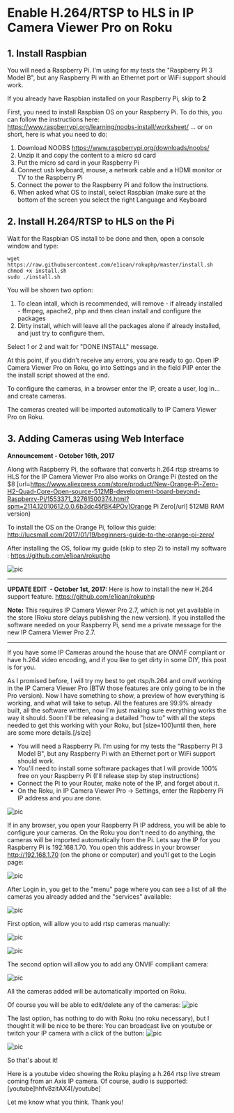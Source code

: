 # Enable H.264/RTSP to HLS in IP Camera Viewer Pro on Roku

## 1. Install Raspbian

You will need a Raspberry Pi. I'm using for my tests the "Raspberry PI 3 Model B", but any Raspberry Pi with an Ethernet port or WiFi support should work.

If you already have Raspbian installed on your Raspberry Pi, skip to **2**

First, you need to install Raspbian OS on your Raspberry Pi. To do this, you can follow the instructions here:
https://www.raspberrypi.org/learning/noobs-install/worksheet/
... or on short, here is what you need to do:

1. Download NOOBS https://www.raspberrypi.org/downloads/noobs/
2. Unzip it and copy the content to a micro sd card
3. Put the micro sd card in your Raspberry Pi 
4. Connect usb keyboard, mouse, a network cable and a HDMI monitor or TV to the Raspberry Pi
5. Connect the power to the Raspberry Pi and follow the instructions.
6. When asked what OS to install, select Raspbian (make sure at the bottom of the screen you select the right Language and Keyboard

## 2. Install H.264/RTSP to HLS on the Pi

Wait for the Raspbian OS install to be done and then, open a console window and type:
```
wget https://raw.githubusercontent.com/e1ioan/rokuphp/master/install.sh
chmod +x install.sh
sudo ./install.sh
```
You will be shown two option:
1. To clean intall, which is recommended, will remove - if already installed - ffmpeg, apache2, php and then clean install and configure the packages
2. Dirty install, which will leave all the packages alone if already installed, and just try to configure them.

Select 1 or 2 and wait for "DONE INSTALL" message.

At this point, if you didn't receive any errors, you are ready to go.
Open IP Camera Viewer Pro on Roku, go into Settings and in the field PiIP enter the the install script showed at the end.

To configure the cameras, in a browser enter the IP, create a user, log in... and create cameras. 

The cameras created will be imported automatically to IP Camera Viewer Pro on Roku.

## 3. Adding Cameras using Web Interface

**Announcement - October 16th, 2017**

Along with Raspberry Pi, the software that converts h.264 rtsp streams to HLS for the IP Camera Viewer Pro also works on Orange Pi (tested on the $8 [url=https://www.aliexpress.com/store/product/New-Orange-Pi-Zero-H2-Quad-Core-Open-source-512MB-development-board-beyond-Raspberry-Pi/1553371_32761500374.html?spm=2114.12010612.0.0.6b3dc45fBK4POv]Orange Pi Zero[/url] 512MB RAM version)

To install the OS on the Orange Pi, follow this guide: http://lucsmall.com/2017/01/19/beginners-guide-to-the-orange-pi-zero/

After installing the OS, follow my guide (skip to step 2) to install my software : https://github.com/e1ioan/rokuphp

![pic](https://i.imgur.com/W6m7oNE.jpg)

---------------------------

**UPDATE EDIT  - October 1st, 2017:** Here is how to install the new H.264 support feature. https://github.com/e1ioan/rokuphp

**Note:** This requires IP Camera Viewer Pro 2.7, which is not yet available in the store (Roku store delays publishing the new version). If you installed the software needed on your Raspberry Pi, send me a private message for the new IP Camera Viewer Pro 2.7.

---------------------------


If you have some IP Cameras around the house that are ONVIF compliant or have h.264 video encoding, and if you like to get dirty in some DIY, this post is for you.

As I promised before, I will try my best to get rtsp/h.264 and onvif working in the IP Camera Viewer Pro (BTW those features are only going to be in the Pro version).
Now I have something to show, a preview of how everything is working, and what will take to setup. All the features are 99.9% already built, all the software written, now I'm just making sure everything works the way it should. Soon I'll be releasing a detailed "how to" with all the steps needed to get this working with your Roku, but [size=100]until then, here are some more details.[/size]

  * You will need a Raspberry Pi. I'm using for my tests the "Raspberry PI 3 Model B", but any Raspberry Pi with an Ethernet port or WiFi support should work.
  * You'll need to install some software packages that I will provide 100% free on your Raspberry Pi (I'll release step by step instructions)
  * Connect the Pi to your Router, make note of the IP, and forget about it.
  * On the Roku, in IP Camera Viewer Pro -> Settings, enter the Rapberry Pi IP address and you are done.   

![pic](https://i.imgur.com/bZa8bLX.jpg)

If in any browser, you open your Raspberry Pi IP address, you will be able to configure your cameras. On the Roku you don't need to do anything, the cameras will be imported automatically from the Pi.
Lets say the IP for you Raspberry Pi is 192.168.1.70. You open this address in your browser http://192.168.1.70 (on the phone or computer) and you'll get to the Login page:

![pic](https://i.imgur.com/s2jLVNU.png)

After Login in, you get to the "menu" page where you can see a list of all the cameras you already added and the "services" available:

![pic](https://i.imgur.com/8smDkKt.png)

First option, will allow you to add rtsp cameras manually:

![pic](https://i.imgur.com/n72Y6oq.png)

![pic](https://i.imgur.com/0LVlGDl.png)

The second option will allow you to add any ONVIF compliant camera:

![pic](https://i.imgur.com/MTft4E1.png)

All the cameras added will be automatically imported on Roku.

Of course you will be able to edit/delete any of the cameras:
![pic](https://i.imgur.com/wB9hzrH.png)

The last option, has nothing to do with Roku (no roku necessary), but I thought it will be nice to be there: You can broadcast live on youtube or twitch your IP camera with a click of the button:
![pic](https://i.imgur.com/VMCxeZv.png)

![pic](https://i.imgur.com/db96Wz6.png)

So that's about it! 

Here is a youtube video showing the Roku playing a h.264 rtsp live stream coming from an Axis IP camera. Of course, audio is supported:
[youtube]hhfv8zitAX4[/youtube]

Let me know what you think.
Thank you!
